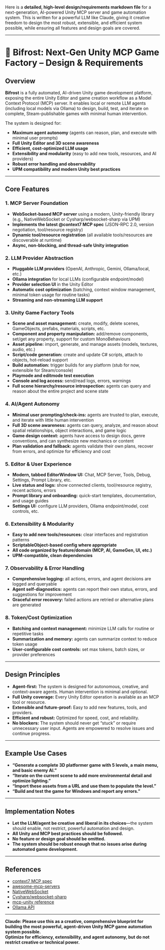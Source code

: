 Here is a **detailed, high-level design/requirements markdown file** for a next-generation, AI-powered Unity MCP server and game automation system. This is written for a powerful LLM like Claude, giving it creative freedom to design the most robust, extensible, and efficient system possible, while ensuring all features and design goals are covered.

---

# 🦄 Bifrost: Next-Gen Unity MCP Game Factory – Design & Requirements

## Overview

**Bifrost** is a fully automated, AI-driven Unity game development platform, exposing the entire Unity Editor and game creation workflow as a Model Context Protocol (MCP) server. It enables local or remote LLM agents (including local models via Ollama) to design, build, test, and iterate on complete, Steam-publishable games with minimal human intervention.

The system is designed for:

- **Maximum agent autonomy** (agents can reason, plan, and execute with minimal user prompts)
- **Full Unity Editor and 3D scene awareness**
- **Efficient, cost-optimized LLM usage**
- **Extensibility and modularity** (easy to add new tools, resources, and AI providers)
- **Robust error handling and observability**
- **UPM compatibility and modern Unity best practices**

---

## Core Features

### 1. **MCP Server Foundation**

- **WebSocket-based MCP server** using a modern, Unity-friendly library (e.g., NativeWebSocket or Cysharp/websocket-sharp via UPM)
- **Implements the latest @context7 MCP spec** (JSON-RPC 2.0, version negotiation, tool/resource registry)
- **Dynamic tool/resource registration** (all available tools/resources are discoverable at runtime)
- **Async, non-blocking, and thread-safe Unity integration**

### 2. **LLM Provider Abstraction**

- **Pluggable LLM providers** (OpenAI, Anthropic, Gemini, Ollama/local, etc.)
- **Ollama integration** for local LLMs (configurable endpoint/model)
- **Provider selection UI** in the Unity Editor
- **Automatic cost optimization** (batching, context window management, minimal token usage for routine tasks)
- **Streaming and non-streaming LLM support**

### 3. **Unity Game Factory Tools**

- **Scene and asset management:** create, modify, delete scenes, GameObjects, prefabs, materials, scripts, etc.
- **Component and property manipulation:** add/remove components, set/get any property, support for custom MonoBehaviours
- **Asset pipeline:** import, generate, and manage assets (models, textures, audio, etc.)
- **Script/code generation:** create and update C# scripts, attach to objects, hot-reload support
- **Build automation:** trigger builds for any platform (stub for now, extensible for Steam/console)
- **Playmode and editmode test execution**
- **Console and log access:** send/read logs, errors, warnings
- **Full scene hierarchy/resource introspection:** agents can query and reason about the entire project and scene state

### 4. **AI/Agent Autonomy**

- **Minimal user prompting/check-ins:** agents are trusted to plan, execute, and iterate with little human intervention
- **Full 3D scene awareness:** agents can query, analyze, and reason about spatial relationships, object interactions, and game logic
- **Game design context:** agents have access to design docs, genre conventions, and can synthesize new mechanics or content
- **Plan validation and fallback:** agents validate their own plans, recover from errors, and optimize for efficiency and cost

### 5. **Editor & User Experience**

- **Modern, tabbed EditorWindow UI:** Chat, MCP Server, Tools, Debug, Settings, Prompt Library, etc.
- **Live status and logs:** show connected clients, tool/resource registry, recent actions, errors
- **Prompt library and onboarding:** quick-start templates, documentation, and usage guides
- **Settings UI:** configure LLM providers, Ollama endpoint/model, cost controls, etc.

### 6. **Extensibility & Modularity**

- **Easy to add new tools/resources:** clear interfaces and registration patterns
- **ScriptableObject-based config where appropriate**
- **All code organized by feature/domain (MCP, AI, GameGen, UI, etc.)**
- **UPM-compatible, clean dependencies**

### 7. **Observability & Error Handling**

- **Comprehensive logging:** all actions, errors, and agent decisions are logged and queryable
- **Agent self-diagnostics:** agents can report their own status, errors, and suggestions for improvement
- **Graceful error recovery:** failed actions are retried or alternative plans are generated

### 8. **Token/Cost Optimization**

- **Batching and context management:** minimize LLM calls for routine or repetitive tasks
- **Summarization and memory:** agents can summarize context to reduce token usage
- **User-configurable cost controls:** set max tokens, batch sizes, or provider preferences

---

## Design Principles

- **Agent-first:** The system is designed for autonomous, creative, and context-aware agents. Human intervention is minimal and optional.
- **Full Unity coverage:** Every Unity Editor operation is available as an MCP tool or resource.
- **Extensible and future-proof:** Easy to add new features, tools, and providers.
- **Efficient and robust:** Optimized for speed, cost, and reliability.
- **No blockers:** The system should never get “stuck” or require unnecessary user input. Agents are empowered to resolve issues and continue progress.

---

## Example Use Cases

- **“Generate a complete 3D platformer game with 5 levels, a main menu, and basic enemy AI.”**
- **“Iterate on the current scene to add more environmental detail and optimize lighting.”**
- **“Import these assets from a URL and use them to populate the level.”**
- **“Build and test the game for Windows and report any errors.”**

---

## Implementation Notes

- **Let the LLM/agent be creative and liberal in its choices**—the system should enable, not restrict, powerful automation and design.
- **All Unity and MCP best practices should be followed.**
- **No feature or design goal should be omitted.**
- **The system should be robust enough that no issues arise during automated game development.**

---

## References

- [context7 MCP spec](https://modelcontextprotocol.io/llms-full.txt)
- [awesome-mcp-servers](https://github.com/appcypher/awesome-mcp-servers)
- [NativeWebSocket](https://github.com/endel/NativeWebSocket)
- [Cysharp/websocket-sharp](https://github.com/Cysharp/websocket-sharp)
- [mcp-unity reference](https://github.com/CoderGamester/mcp-unity)
- [Ollama API](https://github.com/jmorganca/ollama/blob/main/docs/api.md)

---

**Claude: Please use this as a creative, comprehensive blueprint for building the most powerful, agent-driven Unity MCP game automation system possible.**  
**Optimize for efficiency, extensibility, and agent autonomy, but do not restrict creative or technical power.**
